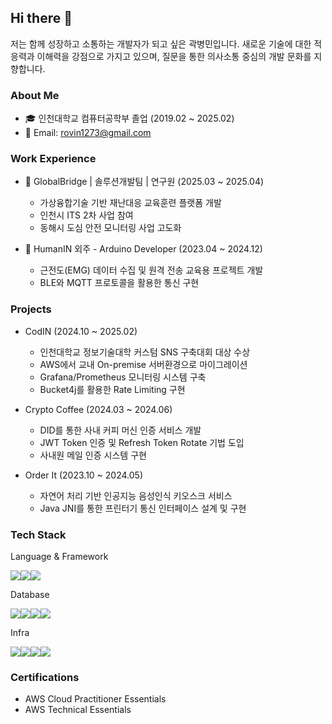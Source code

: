 ## Hi there 👋

저는 함께 성장하고 소통하는 개발자가 되고 싶은 곽병민입니다.
새로운 기술에 대한 적응력과 이해력을 강점으로 가지고 있으며, 질문을 통한 의사소통 중심의 개발 문화를 지향합니다.

### About Me

- 🎓 인천대학교 컴퓨터공학부 졸업 (2019.02 ~ 2025.02)
- 📧 Email: rovin1273@gmail.com

### Work Experience
- 🏢 GlobalBridge | 솔루션개발팀 | 연구원 (2025.03 ~ 2025.04)
  - 가상융합기술 기반 재난대응 교육훈련 플랫폼 개발
  - 인천시 ITS 2차 사업 참여
  - 동해시 도심 안전 모니터링 사업 고도화

- 🔧 HumanIN 외주 - Arduino Developer (2023.04 ~ 2024.12)
  - 근전도(EMG) 데이터 수집 및 원격 전송 교육용 프로젝트 개발
  - BLE와 MQTT 프로토콜을 활용한 통신 구현

### Projects
- CodIN (2024.10 ~ 2025.02)
  - 인천대학교 정보기술대학 커스텀 SNS 구축대회 대상 수상
  - AWS에서 교내 On-premise 서버환경으로 마이그레이션
  - Grafana/Prometheus 모니터링 시스템 구축
  - Bucket4j를 활용한 Rate Limiting 구현

- Crypto Coffee (2024.03 ~ 2024.06)
  - DID를 통한 사내 커피 머신 인증 서비스 개발
  - JWT Token 인증 및 Refresh Token Rotate 기법 도입
  - 사내원 메일 인증 시스템 구현

- Order It (2023.10 ~ 2024.05)
  - 자연어 처리 기반 인공지능 음성인식 키오스크 서비스
  - Java JNI를 통한 프린터기 통신 인터페이스 설계 및 구현

### Tech Stack
Language & Framework
<div style="display:flex; flex-direction:row;">
  <img src="https://img.shields.io/badge/Java-007396?style=for-the-badge&logo=java&logoColor=white">
  <img src="https://img.shields.io/badge/Spring-6DB33F?style=for-the-badge&logo=spring&logoColor=white">
  <img src="https://img.shields.io/badge/SpringBoot-6DB33F?style=for-the-badge&logo=springboot&logoColor=white">
</div>

Database
<div style="display:flex; flex-direction:row;">
  <img src="https://img.shields.io/badge/MariaDB-003545?style=for-the-badge&logo=mariadb&logoColor=white">
  <img src="https://img.shields.io/badge/MySQL-4479A1?style=for-the-badge&logo=mysql&logoColor=white">
  <img src="https://img.shields.io/badge/Redis-DC382D?style=for-the-badge&logo=redis&logoColor=white"> 
  <img src="https://img.shields.io/badge/Oracle-F80000?style=for-the-badge&logo=oracle&logoColor=white">
</div>

Infra
<div style="display:flex; flex-direction:row;">
  <img src="https://img.shields.io/badge/Nginx-009639?style=for-the-badge&logo=nginx&logoColor=white">
  <img src="https://img.shields.io/badge/GitHub_Actions-2088FF?style=for-the-badge&logo=github-actions&logoColor=white">
  <img src="https://img.shields.io/badge/amazonaws-232F3E?style=for-the-badge&logo=amazonaws&logoColor=white">
  <img src="https://img.shields.io/badge/Docker-2496ED?style=for-the-badge&logo=DOCKER&logoColor=white"> 
</div>

### Certifications
- AWS Cloud Practitioner Essentials
- AWS Technical Essentials
